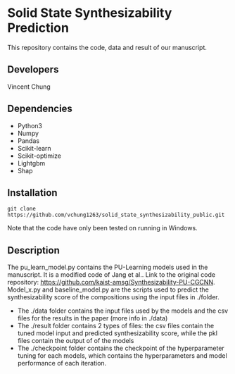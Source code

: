 # Solid State Synthesizability Prediction
This repository contains the code, data and result of our manuscript.

## Developers
Vincent Chung

## Dependencies
- Python3
- Numpy
- Pandas
- Scikit-learn
- Scikit-optimize
- Lightgbm
- Shap

## Installation
```
git clone https://github.com/vchung1263/solid_state_synthesizability_public.git
```
Note that the code have only been tested on running in Windows.

## Description

The pu_learn_model.py contains the PU-Learning models used in the manuscript. It is a modified code of Jang et al.. Link to the original code repository: https://github.com/kaist-amsg/Synthesizability-PU-CGCNN. Model_x.py and baseline_model.py are the scripts used to predict the synthesizability score of the compositions using the input files in ./folder.

- The ./data folder contains the input files used by the models and the csv files for the results in the paper (more info in ./data)
- The ./result folder contains 2 types of files: the csv files contain the tuned model input and predicted synthesizability score, while the pkl files contain the output of of the models
- The ./checkpoint folder contains the checkpoint of the hyperparameter tuning for each models, which contains the hyperparameters and model performance of each iteration.


